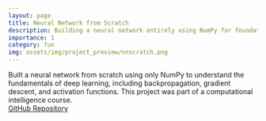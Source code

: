 ```yaml
---
layout: page
title: Neural Network from Scratch
description: Building a neural network entirely using NumPy for foundational learning.
importance: 1
category: fun
img: assets/img/project_preview/nnscratch.png
---
```


Built a neural network from scratch using only NumPy to understand the fundamentals of deep learning, including backpropagation, gradient descent, and activation functions. This project was part of a computational intelligence course.  
[GitHub Repository](https://github.com/bardia-ardakanian/CE351-CI-NN-From-Scratch)
